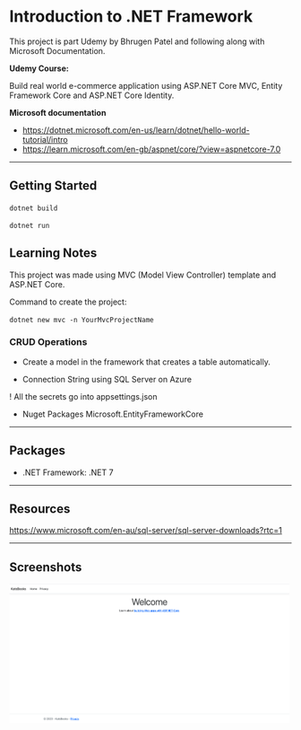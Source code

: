 # Introduction to .NET Framework 

This project is part Udemy by Bhrugen Patel and following along with Microsoft Documentation. 

**Udemy Course:** 

Build real world e-commerce application using ASP.NET Core MVC, Entity Framework Core and ASP.NET Core Identity.

**Microsoft documentation**

* https://dotnet.microsoft.com/en-us/learn/dotnet/hello-world-tutorial/intro
* https://learn.microsoft.com/en-gb/aspnet/core/?view=aspnetcore-7.0

_________________________________

## Getting Started

``dotnet build``

``dotnet run``

## Learning Notes

This project was made using MVC (Model View Controller) template and ASP.NET Core.

Command to create the project:

``dotnet new mvc -n YourMvcProjectName``

### CRUD Operations

* Create a model in the framework that creates a table automatically. 

* Connection String using SQL Server on Azure 

! All the secrets go into appsettings.json

* Nuget Packages Microsoft.EntityFrameworkCore


_________________________________

## Packages

* .NET Framework: .NET 7

_________________________________

## Resources

https://www.microsoft.com/en-au/sql-server/sql-server-downloads?rtc=1

_________________________________

##  Screenshots 

<img src="images/initial.png" width=500 />
